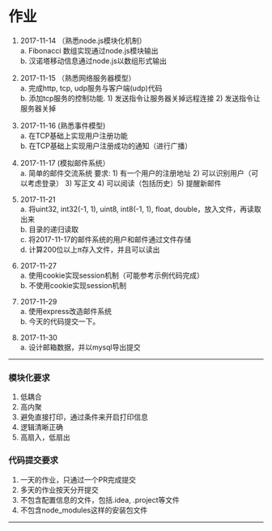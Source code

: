 # 作业

1. 2017-11-14 （熟悉node.js模块化机制）    
a. Fibonacci 数组实现通过node.js模块输出   
b. 汉诺塔移动信息通过node.js以数组形式输出

2. 2017-11-15 （熟悉网络服务器模型）  
a. 完成http, tcp, udp服务与客户端(udp)代码  
b. 添加tcp服务的控制功能.   1) 发送指令让服务器关掉远程连接  2) 发送指令让服务器关掉  

3. 2017-11-16 (熟悉事件模型)  
a. 在TCP基础上实现用户注册功能  
b. 在TCP基础上实现用户注册成功的通知（进行广播）   

4. 2017-11-17 (模拟邮件系统）   
a. 简单的邮件交流系统
要求: 1) 有一个用户的注册地址 2) 可以识别用户（可以考虑登录） 3) 写正文 4) 可以阅读（包括历史）5) 提醒新邮件

5. 2017-11-21   
a. 将uint32, int32(-1, 1), uint8, int8(-1, 1), float, double，放入文件，再读取出来  
b. 目录的递归读取    
c. 将2017-11-17的邮件系统的用户和邮件通过文件存储   
d. 计算200位以上π存入文件，并且可以读出  

6. 2017-11-27  
a. 使用cookie实现session机制（可能参考示例代码完成）     
b. 不使用cookie实现session机制

7. 2017-11-29  
a. 使用express改造邮件系统   
b. 今天的代码提交一下。  

8. 2017-11-30   
a. 设计邮箱数据，并以mysql导出提交



---
### 模块化要求
1. 低耦合
2. 高内聚
3. 避免直接打印，通过条件来开启打印信息
4. 逻辑清晰正确
5. 高扇入，低扇出

### 代码提交要求
1. 一天的作业，只通过一个PR完成提交
2. 多天的作业按天分开提交
3. 不包含配置信息的文件，包括.idea, .project等文件
4. 不包含node_modules这样的安装包文件


---
